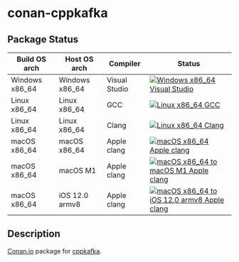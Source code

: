 # conan-cppkafka

## Package Status

| Build OS arch | Host OS arch | Compiler | Status |
|---------------|--------------|----------|--------|
| Windows x86_64 | Windows x86_64 | Visual Studio | [![Windows x86_64 Visual Studio](https://github.com/SpaceIm/conan-cppkafka/actions/workflows/windows-x86_64-msvc.yml/badge.svg?branch=testing%2F0.4.0)](https://github.com/SpaceIm/conan-cppkafka/actions/workflows/windows-x86_64-msvc.yml?query=branch%3Atesting%2F0.4.0) |
| Linux x86_64 | Linux x86_64 | GCC | [![Linux x86_64 GCC](https://github.com/SpaceIm/conan-cppkafka/actions/workflows/linux-x86_64-gcc.yml/badge.svg?branch=testing%2F0.4.0)](https://github.com/SpaceIm/conan-cppkafka/actions/workflows/linux-x86_64-gcc.yml?query=branch%3Atesting%2F0.4.0) |
| Linux x86_64 | Linux x86_64 | Clang | [![Linux x86_64 Clang](https://github.com/SpaceIm/conan-cppkafka/actions/workflows/linux-x86_64-clang.yml/badge.svg?branch=testing%2F0.4.0)](https://github.com/SpaceIm/conan-cppkafka/actions/workflows/linux-x86_64-clang.yml?query=branch%3Atesting%2F0.4.0) |
| macOS x86_64 | macOS x86_64 | Apple clang | [![macOS x86_64 Apple clang](https://github.com/SpaceIm/conan-cppkafka/actions/workflows/macos-x86_64-appleclang.yml/badge.svg?branch=testing%2F0.4.0)](https://github.com/SpaceIm/conan-cppkafka/actions/workflows/macos-x86_64-appleclang.yml?query=branch%3Atesting%2F0.4.0) |
| macOS x86_64 | macOS M1 | Apple clang | [![macOS x86_64 to macOS M1 Apple clang](https://github.com/SpaceIm/conan-cppkafka/actions/workflows/macos-x86_64-macos-m1-appleclang.yml/badge.svg?branch=testing%2F0.4.0)](https://github.com/SpaceIm/conan-cppkafka/actions/workflows/macos-x86_64-macos-m1-appleclang.yml?query=branch%3Atesting%2F0.4.0) |
| macOS x86_64 | iOS 12.0 armv8 | Apple clang | [![macOS x86_64 to iOS 12.0 armv8 Apple clang](https://github.com/SpaceIm/conan-cppkafka/actions/workflows/macos-x86_64-ios12.0-armv8-appleclang.yml/badge.svg?branch=testing%2F0.4.0)](https://github.com/SpaceIm/conan-cppkafka/actions/workflows/macos-x86_64-ios12.0-armv8-appleclang.yml?query=branch%3Atesting%2F0.4.0) |

## Description

[Conan.io](https://conan.io) package for [cppkafka](https://github.com/mfontanini/cppkafka).

